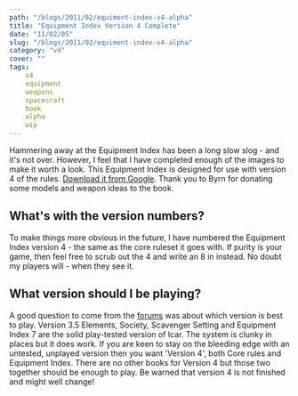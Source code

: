 ```yaml
---
path: "/blogs/2011/02/equiment-index-v4-alpha"
title: "Equipment Index Version 4 Complete"
date: "11/02/05"
slug: "/blogs/2011/02/equiment-index-v4-alpha"
category: "v4"
cover: ""
tags:
    v4
    equipment
    weapons
    spacecraft
    book
    alpha
    wip
---
```


Hammering away at the Equipment Index has been a long slow slog - and it's not over. However, I feel that I have completed enough of the images to make it worth a look. This Equipment Index is designed for use with version 4 of the rules. [Download it from Google](https://docs.google.com/viewer?a=v;pid=explorer;chrome=true;srcid=0B2ThEbOVGt78YzQ4MjQ1NGEtNDdmYS00MDQwLWJkMWMtYTM3M2ExMmFhYTFi;hl=en). Thank you to Byrn for donating some models and weapon ideas to the book.
		
## What's with the version numbers?

To make things more obvious in the future, I have numbered the Equipment Index version 4 - the same as the core ruleset it goes with. If purity is your game, then feel free to scrub out the 4 and write an 8 in instead. No doubt my players will - when they see it.

## What version should I be playing?

A good question to come from the [forums](http://www.1km1kt.net/forum/viewforum.php?f=34) was about which version is best to play. Version 3.5 Elements, Society, Scavenger Setting and Equipment Index 7 are the solid play-tested version of Icar. The system is clunky in places but it does work. If you are keen to stay on the bleeding edge with an untested, unplayed version then you want 'Version 4', both Core rules and Equipment Index. There are no other books for Version 4 but those two together should be enough to play. Be warned that version 4 is not finished and might well change!